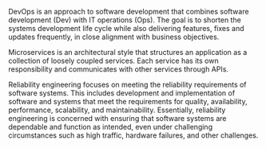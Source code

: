 DevOps is an approach to software development that combines software development (Dev) with IT operations (Ops). The goal is to shorten the systems development life cycle while also delivering features, fixes and updates frequently, in close alignment with business objectives. 

Microservices is an architectural style that structures an application as a collection of loosely coupled services. Each service has its own responsibility and communicates with other services through APIs.

Reliability engineering focuses on meeting the reliability requirements of software systems. This includes development and implementation of software and systems that meet the requirements for quality, availability, performance, scalability, and maintainability. Essentially, reliability engineering is concerned with ensuring that software systems are dependable and function as intended, even under challenging circumstances such as high traffic, hardware failures, and other challenges.
